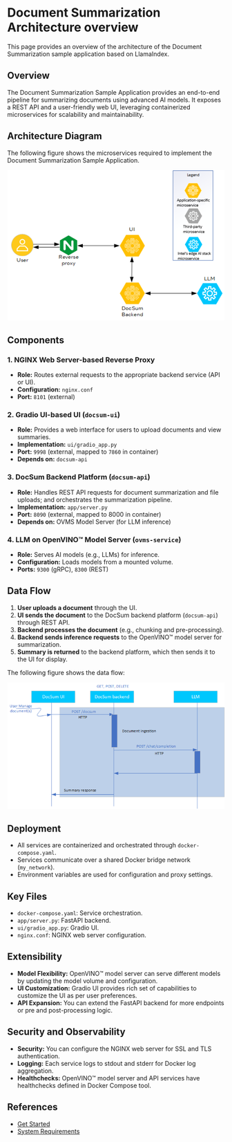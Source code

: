 # Document Summarization Architecture overview
This page provides an overview of the architecture of the Document Summarization sample application based on LlamaIndex.

## Overview

The Document Summarization Sample Application provides an end-to-end pipeline for summarizing documents using advanced AI models. It exposes a REST API and a user-friendly web UI, leveraging containerized microservices for scalability and maintainability.

## Architecture Diagram
The following figure shows the microservices required to implement the Document Summarization Sample Application.

![Technical Architecture Diagram of Document Summarization](./images/DocSum-Arch.png)

## Components

### 1. NGINX Web Server-based Reverse Proxy
- **Role:** Routes external requests to the appropriate backend service (API or UI).
- **Configuration:** `nginx.conf`
- **Port:** `8101` (external)

### 2. Gradio UI-based UI (`docsum-ui`)
- **Role:** Provides a web interface for users to upload documents and view summaries.
- **Implementation:** `ui/gradio_app.py`
- **Port:** `9998` (external, mapped to `7860` in container)
- **Depends on:** `docsum-api`

### 3. DocSum Backend Platform (`docsum-api`)
- **Role:** Handles REST API requests for document summarization and file uploads; and orchestrates the summarization pipeline.
- **Implementation:** `app/server.py`
- **Port:** `8090` (external, mapped to 8000 in container)
- **Depends on:** OVMS Model Server (for LLM inference)

### 4. LLM on OpenVINO™ Model Server (`ovms-service`)
- **Role:** Serves AI models (e.g., LLMs) for inference.
- **Configuration:** Loads models from a mounted volume.
- **Ports:** `9300` (gRPC), `8300` (REST)

## Data Flow

1. **User uploads a document** through the UI.
2. **UI sends the document** to the DocSum backend platform (`docsum-api`) through REST API.
3. **Backend processes the document** (e.g., chunking and pre-processing).
4. **Backend sends inference requests** to the OpenVINO™ model server for summarization.
5. **Summary is returned** to the backend platform, which then sends it to the UI for display.

The following figure shows the data flow:

![API call sequence](./images/DocSum-flow.png)

## Deployment

- All services are containerized and orchestrated through `docker-compose.yaml`.
- Services communicate over a shared Docker bridge network (`my_network`).
- Environment variables are used for configuration and proxy settings.


## Key Files

- `docker-compose.yaml`: Service orchestration.
- `app/server.py`: FastAPI backend.
- `ui/gradio_app.py`: Gradio UI.
- `nginx.conf`: NGINX web server configuration.

## Extensibility

- **Model Flexibility:** OpenVINO™ model server can serve different models by updating the model volume and configuration.
- **UI Customization:** Gradio UI provides rich set of capabilities to customize the UI as per user preferences.
- **API Expansion:** You can extend the FastAPI backend for more endpoints or pre and post-processing logic.

## Security and Observability
- **Security:** You can configure the NGINX web server for SSL and TLS authentication.
- **Logging:** Each service logs to stdout and stderr for Docker log aggregation.
- **Healthchecks:** OpenVINO™ model server and API services have healthchecks defined in Docker Compose tool.

## References

- [Get Started](./get-started.md)
- [System Requirements](./system-requirements.md)
